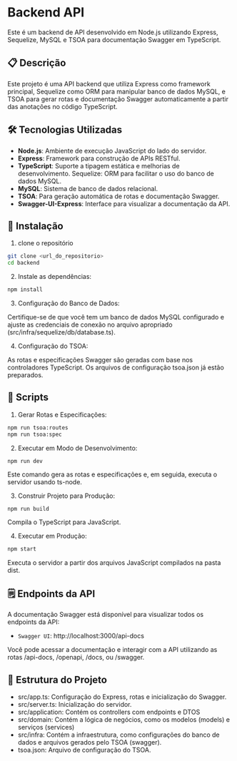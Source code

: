 # Backend API
Este é um backend de API desenvolvido em Node.js utilizando Express, Sequelize, MySQL e TSOA para documentação Swagger em TypeScript.

## 📋 Descrição
Este projeto é uma API backend que utiliza Express como framework principal, Sequelize como ORM para manipular banco de dados MySQL, e TSOA para gerar rotas e documentação Swagger automaticamente a partir das anotações no código TypeScript.

## 🛠️ Tecnologias Utilizadas
- **Node.js**: Ambiente de execução JavaScript do lado do servidor.
- **Express**: Framework para construção de APIs RESTful.
- **TypeScript**: Suporte a tipagem estática e melhorias de desenvolvimento.
Sequelize: ORM para facilitar o uso do banco de dados MySQL.
- **MySQL**: Sistema de banco de dados relacional.
- **TSOA**: Para geração automática de rotas e documentação Swagger.
- **Swagger-UI-Express**: Interface para visualizar a documentação da API.

## 🚀 Instalação

1. clone o repositório
```bash
git clone <url_do_repositorio>
cd backend
```

2. Instale as dependências:
```bash
npm install
```

3. Configuração do Banco de Dados:

Certifique-se de que você tem um banco de dados MySQL configurado e ajuste as credenciais de conexão no arquivo apropriado (src/infra/sequelize/db/database.ts).

4. Configuração do TSOA:

As rotas e especificações Swagger são geradas com base nos controladores TypeScript. Os arquivos de configuração tsoa.json já estão preparados.

## 🔄 Scripts

1. Gerar Rotas e Especificações:
```bash
npm run tsoa:routes
npm run tsoa:spec
```

2. Executar em Modo de Desenvolvimento:
```bash
npm run dev
```
Este comando gera as rotas e especificações e, em seguida, executa o servidor usando ts-node.

3. Construir Projeto para Produção:
```
npm run build
```
Compila o TypeScript para JavaScript.

4. Executar em Produção:
```bash
npm start
```
Executa o servidor a partir dos arquivos JavaScript compilados na pasta dist.

## 🗒️ Endpoints da API

A documentação Swagger está disponível para visualizar todos os endpoints da API:

- `Swagger UI`: http://localhost:3000/api-docs

Você pode acessar a documentação e interagir com a API utilizando as rotas /api-docs, /openapi, /docs, ou /swagger.

## 📝 Estrutura do Projeto

- src/app.ts: Configuração do Express, rotas e inicialização do Swagger.
- src/server.ts: Inicialização do servidor.
- src/application: Contém os controllers com endpoints e DTOS 
- src/domain: Contém a lógica de negócios, como os modelos (models) e serviços (services)
- src/infra: Contém a infraestrutura, como configurações do banco de dados e arquivos gerados pelo TSOA (swagger).
- tsoa.json: Arquivo de configuração do TSOA.






